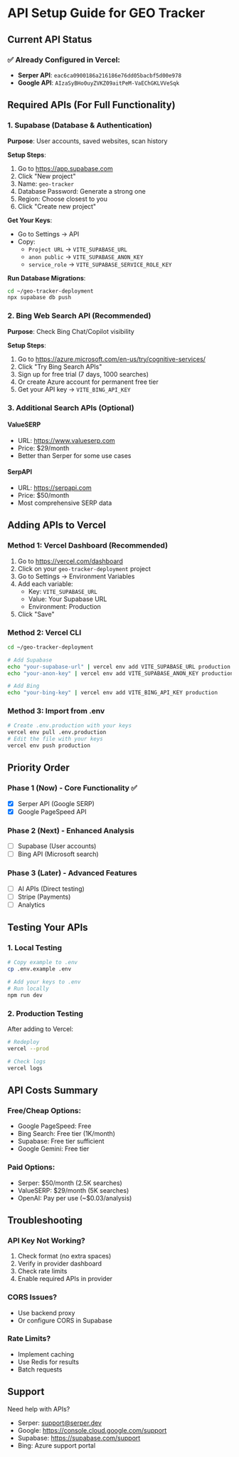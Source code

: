 # API Setup Guide for GEO Tracker

## Current API Status

### ✅ Already Configured in Vercel:
- **Serper API**: `eac6ca0900186a216186e76dd05bacbf5d00e978`
- **Google API**: `AIzaSyBHo0uyZVKZ09aitPeM-VaEChGKLVVeSqk`

## Required APIs (For Full Functionality)

### 1. Supabase (Database & Authentication)
**Purpose**: User accounts, saved websites, scan history

**Setup Steps**:
1. Go to https://app.supabase.com
2. Click "New project"
3. Name: `geo-tracker`
4. Database Password: Generate a strong one
5. Region: Choose closest to you
6. Click "Create new project"

**Get Your Keys**:
- Go to Settings → API
- Copy:
  - `Project URL` → `VITE_SUPABASE_URL`
  - `anon public` → `VITE_SUPABASE_ANON_KEY`
  - `service_role` → `VITE_SUPABASE_SERVICE_ROLE_KEY`

**Run Database Migrations**:
```bash
cd ~/geo-tracker-deployment
npx supabase db push
```

### 2. Bing Web Search API (Recommended)
**Purpose**: Check Bing Chat/Copilot visibility

**Setup Steps**:
1. Go to https://azure.microsoft.com/en-us/try/cognitive-services/
2. Click "Try Bing Search APIs"
3. Sign up for free trial (7 days, 1000 searches)
4. Or create Azure account for permanent free tier
5. Get your API key → `VITE_BING_API_KEY`

### 3. Additional Search APIs (Optional)

#### ValueSERP
- URL: https://www.valueserp.com
- Price: $29/month
- Better than Serper for some use cases

#### SerpAPI
- URL: https://serpapi.com
- Price: $50/month
- Most comprehensive SERP data

## Adding APIs to Vercel

### Method 1: Vercel Dashboard (Recommended)
1. Go to https://vercel.com/dashboard
2. Click on your `geo-tracker-deployment` project
3. Go to Settings → Environment Variables
4. Add each variable:
   - Key: `VITE_SUPABASE_URL`
   - Value: Your Supabase URL
   - Environment: Production
5. Click "Save"

### Method 2: Vercel CLI
```bash
cd ~/geo-tracker-deployment

# Add Supabase
echo "your-supabase-url" | vercel env add VITE_SUPABASE_URL production
echo "your-anon-key" | vercel env add VITE_SUPABASE_ANON_KEY production

# Add Bing
echo "your-bing-key" | vercel env add VITE_BING_API_KEY production
```

### Method 3: Import from .env
```bash
# Create .env.production with your keys
vercel env pull .env.production
# Edit the file with your keys
vercel env push production
```

## Priority Order

### Phase 1 (Now) - Core Functionality ✅
- [x] Serper API (Google SERP)
- [x] Google PageSpeed API

### Phase 2 (Next) - Enhanced Analysis
- [ ] Supabase (User accounts)
- [ ] Bing API (Microsoft search)

### Phase 3 (Later) - Advanced Features
- [ ] AI APIs (Direct testing)
- [ ] Stripe (Payments)
- [ ] Analytics

## Testing Your APIs

### 1. Local Testing
```bash
# Copy example to .env
cp .env.example .env

# Add your keys to .env
# Run locally
npm run dev
```

### 2. Production Testing
After adding to Vercel:
```bash
# Redeploy
vercel --prod

# Check logs
vercel logs
```

## API Costs Summary

### Free/Cheap Options:
- Google PageSpeed: Free
- Bing Search: Free tier (1K/month)
- Supabase: Free tier sufficient
- Google Gemini: Free tier

### Paid Options:
- Serper: $50/month (2.5K searches)
- ValueSERP: $29/month (5K searches)
- OpenAI: Pay per use (~$0.03/analysis)

## Troubleshooting

### API Key Not Working?
1. Check format (no extra spaces)
2. Verify in provider dashboard
3. Check rate limits
4. Enable required APIs in provider

### CORS Issues?
- Use backend proxy
- Or configure CORS in Supabase

### Rate Limits?
- Implement caching
- Use Redis for results
- Batch requests

## Support

Need help with APIs?
- Serper: support@serper.dev
- Google: https://console.cloud.google.com/support
- Supabase: https://supabase.com/support
- Bing: Azure support portal